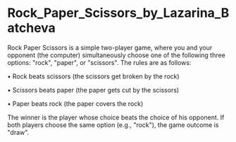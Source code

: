# Rock_Paper_Scissors_by_Lazarina_Batcheva

Rock Paper Scissors is a simple two-player game, where you and your opponent (the computer) simultaneously
choose one of the following three options: "rock", "paper", or "scissors". The rules are as follows:

  • Rock beats scissors (the scissors get broken by the rock)
  
  • Scissors beats paper (the paper gets cut by the scissors)
  
  • Paper beats rock (the paper covers the rock)

The winner is the player whose choice beats the choice of his opponent. If both players choose the same option
(e.g., "rock"), the game outcome is "draw".
